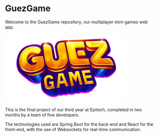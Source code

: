 # GuezGame

Welcome to the GuezGame repository, our multiplayer mini-games web app.

<img src="front/public/guezgame-logo-horizontal.png" alt="GuezGame Logo" width="400" height="auto">

This is the final project of our third year at Epitech, completed in two months by a team of five developers.

The technologies used are Spring Boot for the back-end and React for the front-end, with the use of Websockets for real-time communication.
